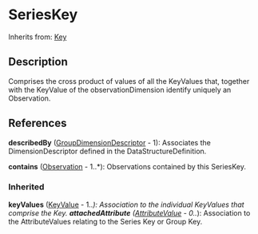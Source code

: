 
# SeriesKey

Inherits from: [Key](Key.md)



## Description

Comprises the cross product of values of all the KeyValues that, together with the KeyValue of the observationDimension identify uniquely an Observation.




## References

**describedBy** ([GroupDimensionDescriptor](GroupDimensionDescriptor.md) - 1): Associates the DimensionDescriptor defined in the DataStructureDefinition.

**contains** ([Observation](Observation.md) - 1..*): Observations contained by this SeriesKey.

### Inherited

**keyValues** ([KeyValue](KeyValue.md) - 1..*): Association to the individual KeyValues that comprise the Key.
**attachedAttribute** ([AttributeValue](AttributeValue.md) - 0..*): Association to the AttributeValues relating to the Series Key or Group Key.



